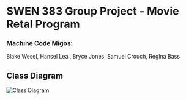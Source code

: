 # SWEN 383 Group Project - Movie Retal Program
### Machine Code Migos:
Blake Wesel, Hansel Leal, Bryce Jones, Samuel Crouch, Regina Bass

## Class Diagram
<img src="groupProject/assets/classDiagram.jpg" alt="Class Diagram" />

